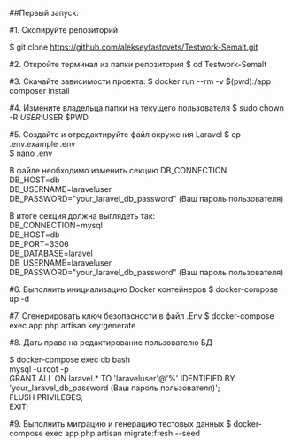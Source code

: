 
##Первый запуск:

#1. Скопируйте репозиторий

$ git clone https://github.com/alekseyfastovets/Testwork-Semalt.git <br>

#2. Откройте терминал из папки репозитория
$ cd Testwork-Semalt <br>

#3. Скачайте зависимости проекта:
$ docker run --rm -v $(pwd):/app composer install <br>

#4. Измените владельца папки на текущего пользователя
$ sudo chown -R $USER:$USER $PWD <br>

#5. Создайте и отредактируйте файл окружения Laravel
$ cp .env.example .env <br>
$ nano .env <br>

В файле необходимо изменить секцию DB_CONNECTION <br>
DB_HOST=db <br>
DB_USERNAME=laraveluser <br>
DB_PASSWORD="your_laravel_db_password" (Ваш пароль пользователя) <br>

В итоге секция должна выглядеть так: <br>
DB_CONNECTION=mysql <br>
DB_HOST=db <br>
DB_PORT=3306 <br>
DB_DATABASE=laravel <br>
DB_USERNAME=laraveluser <br>
DB_PASSWORD="your_laravel_db_password" (Ваш пароль пользователя) <br>

#6. Выполнить инициализацию Docker контейнеров
$ docker-compose up -d <br>

#7. Сгенерировать ключ безопасности в файл .Env
$ docker-compose exec app php artisan key:generate <br>

#8. Дать права на редактирование пользователю БД

$ docker-compose exec db bash <br>
mysql -u root -p <br>
GRANT ALL ON laravel.* TO 'laraveluser'@'%' IDENTIFIED BY 'your_laravel_db_password (Ваш пароль пользователя)'; <br>
FLUSH PRIVILEGES; <br>
EXIT;<br>

#9. Выполнить миграцию и генерацию тестовых данных
$ docker-compose exec app php artisan migrate:fresh --seed<br>
